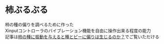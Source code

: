 # 柿ぶるぶる
柿の種の偏りを調べるために作った  
Xinputコントローラのバイブレーション機能を自由に操作出来る程度の能力  
記事は[柿の種に振動を与えると種とピーに偏りは生じるのか？](https://jyn.jp/kakinotane-vibration/)でご覧いただける
